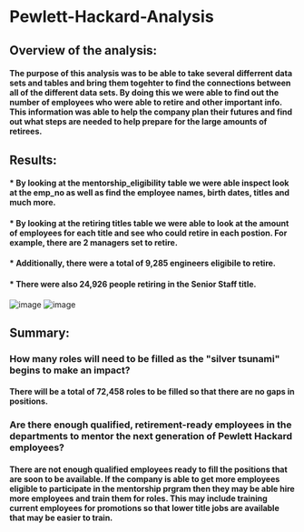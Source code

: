 # Pewlett-Hackard-Analysis
## Overview of the analysis:
#### The purpose of this analysis was to be able to take several differrent data sets and tables and bring them togehter to find the connections between all of the different data sets. By doing this we were able to find out the number of employees who were able to retire and other important info. This information was able to help the company plan their futures and find out what steps are needed to help prepare for the large amounts of retirees.
## Results:
####   * By looking at the mentorship_eligibility table we were able inspect look at the emp_no as well as find the employee names, birth dates, titles and much more.
####   * By looking at the retiring titles table we were able to look at the amount of employees for each title and see who could retire in each postion. For example, there are 2 managers set to retire.
####   * Additionally, there were a total of 9,285 engineers eligibile to retire.
####   * There were also 24,926 people retiring in the Senior Staff title.
![image](https://user-images.githubusercontent.com/112527054/198445886-47d1276c-e823-49a2-8d91-6e83e6f980db.png)
![image](https://user-images.githubusercontent.com/112527054/198454023-6a605e34-7bda-4db8-a572-3d5e85d43330.png)

## Summary:
### How many roles will need to be filled as the "silver tsunami" begins to make an impact?
#### There will be a total of 72,458 roles to be filled so that there are no gaps in positions.
### Are there enough qualified, retirement-ready employees in the departments to mentor the next generation of Pewlett Hackard employees?
#### There are not enough qualified employees ready to fill the positions that are soon to be available. If the company is able to get more employees eligible to participate in the mentorship prgram then they may be able hire more employees and train them for roles. This may include training current employees for promotions so that lower title jobs are available that may be easier to train. 
